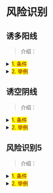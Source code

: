 # 风险识别

## 诱多阳线

> 介绍：
<details>
  <summary><mark><font color=darkred>1. 条件</font></mark></summary>
  <div>顶部大阳线</div>
  <div>缩量</div>
</details>
<details>
  <summary><mark><font color=darkred>2. 举例</font></mark></summary>
  <image-preview imgUrl="gupiao/risk/youduo1.png" ></image-preview>
  <image-preview imgUrl="gupiao/risk/youduo2.png" ></image-preview>
</details>

## 诱空阴线

> 介绍：
<details>
  <summary><mark><font color=darkred>1. 条件</font></mark></summary>
  <div>底部大阴线</div>
  <div>缩量</div>
</details>
<details>
  <summary><mark><font color=darkred>2. 举例</font></mark></summary>
  <!-- <image-preview imgUrl="gupiao/risk/youduo1.png" ></image-preview>
  <image-preview imgUrl="gupiao/risk/youduo2.png" ></image-preview> -->
</details>


## 风险识别5

> 介绍：
<details>
  <summary><mark><font color=darkred>1. 条件</font></mark></summary>
  <image-preview imgUrl="gupiao/risk/risk5.png" width='200'></image-preview>
  <div>长时间上涨后</div>
  <div>高位连续阳线后的第一根阴线</div>
  <div>阴线收盘价低于最后一根阳线开盘价</div>
  <div>且低于倒数第二根阳线的1/2</div>
</details>
<details>
  <summary><mark><font color=darkred>2. 举例</font></mark></summary>
  <image-preview  width='500' imgUrl="gupiao/risk/example5-1.png" ></image-preview>
  <image-preview  width='500' imgUrl="gupiao/risk/example5-2.png" ></image-preview>
</details>